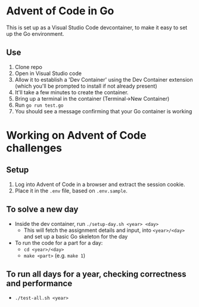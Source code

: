 # Advent of Code in Go

This is set up as a Visual Studio Code devcontainer, to make it easy to set up the
Go environment.

## Use

1. Clone repo
1. Open in Visual Studio code
1. Allow it to establish a 'Dev Container' using the Dev Container extension (which you'll be prompted to install if not already present)
1. It'll take a few minutes to create the container.
1. Bring up a terminal in the container (Terminal->New Container)
1. Run `go run test.go`
1. You should see a message confirming that your Go container is working

# Working on Advent of Code challenges

## Setup

1. Log into Advent of Code in a browser and extract the session cookie.
1. Place it in the `.env` file, based on `.env.sample`.

## To solve a new day

* Inside the dev container, run `./setup-day.sh <year> <day>`
  * This will fetch the assignment details and input, into `<year>/<day>` and set up a basic Go skeleton for the day
* To run the code for a part for a day:
  * `cd <year>/<day>`
  * `make <part>` (e.g. `make 1`)

## To run all days for a year, checking correctness and performance
* `./test-all.sh <year>`
